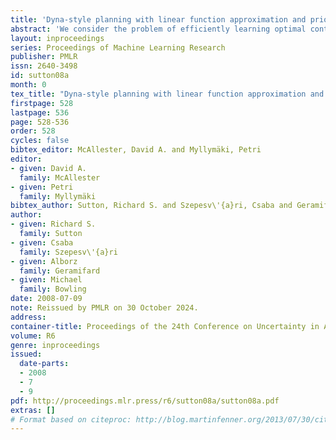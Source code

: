 ```yaml
---
title: 'Dyna-style planning with linear function approximation and prioritized sweeping'
abstract: 'We consider the problem of efficiently learning optimal control policies and value functions over large state spaces in an online setting in which estimates must be available after each interaction with the world. This paper develops an explicitly model-based approach extending the Dyna architecture to linear function approximation. Dyna-style planning proceeds by generating imaginary experience from the world model and then applying model-free reinforcement learning algorithms to the imagined state transitions. Our main results are to prove that linear Dyna-style planning converges to a unique solution independent of the generating distribution, under natural conditions. In the policy evaluation setting, we prove that the limit point is the least-squares (LSTD) solution. An implication of our results is that prioritized-sweeping can be soundly extended to the linear approximation case, backing up to preceding features rather than to preceding states. We introduce two versions of prioritized sweeping with linear Dyna and briefly illustrate their performance empirically on the Mountain Car and Boyan Chain problems.'
layout: inproceedings
series: Proceedings of Machine Learning Research
publisher: PMLR
issn: 2640-3498
id: sutton08a
month: 0
tex_title: "Dyna-style planning with linear function approximation and prioritized sweeping"
firstpage: 528
lastpage: 536
page: 528-536
order: 528
cycles: false
bibtex_editor: McAllester, David A. and Myllymäki, Petri
editor:
- given: David A.
  family: McAllester
- given: Petri
  family: Myllymäki
bibtex_author: Sutton, Richard S. and Szepesv\'{a}ri, Csaba and Geramifard, Alborz and Bowling, Michael
author:
- given: Richard S.
  family: Sutton
- given: Csaba
  family: Szepesv\'{a}ri
- given: Alborz
  family: Geramifard
- given: Michael
  family: Bowling 
date: 2008-07-09
note: Reissued by PMLR on 30 October 2024.
address:
container-title: Proceedings of the 24th Conference on Uncertainty in Artificial Intelligence
volume: R6
genre: inproceedings
issued:
  date-parts:
  - 2008
  - 7
  - 9
pdf: http://proceedings.mlr.press/r6/sutton08a/sutton08a.pdf
extras: []
# Format based on citeproc: http://blog.martinfenner.org/2013/07/30/citeproc-yaml-for-bibliographies/
---
```

